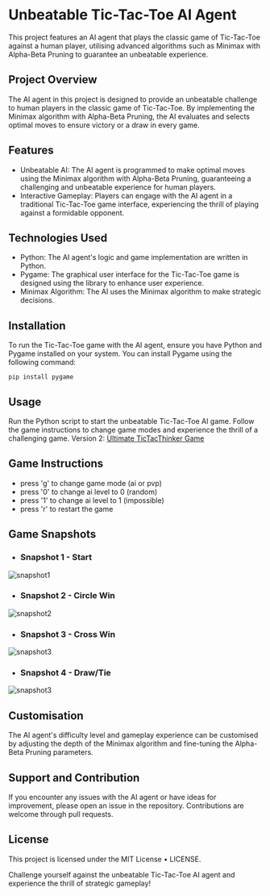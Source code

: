 # Unbeatable Tic-Tac-Toe AI Agent

This project features an AI agent that plays the classic game of Tic-Tac-Toe against a human player, utilising advanced algorithms such as Minimax with Alpha-Beta Pruning to guarantee an unbeatable experience.

## Project Overview
The AI agent in this project is designed to provide an unbeatable challenge to human players in the classic game of Tic-Tac-Toe. By implementing the Minimax algorithm with Alpha-Beta Pruning, the AI evaluates and selects optimal moves to ensure victory or a draw in every game. 

## Features
- Unbeatable AI: The AI agent is programmed to make optimal moves using the Minimax algorithm with Alpha-Beta Pruning, guaranteeing a challenging and unbeatable experience for human players.
- Interactive Gameplay: Players can engage with the AI agent in a traditional Tic-Tac-Toe game interface, experiencing the thrill of playing against a formidable opponent.

## Technologies Used
- Python: The AI agent's logic and game implementation are written in Python.
- Pygame: The graphical user interface for the Tic-Tac-Toe game is designed using the library to enhance user experience.
- Minimax Algorithm: The AI uses the Minimax algorithm to make strategic decisions.

## Installation
To run the Tic-Tac-Toe game with the AI agent, ensure you have Python and Pygame installed on your system. You can install Pygame using the following command:

``` pip install pygame ```

## Usage
Run the Python script to start the unbeatable Tic-Tac-Toe AI game. Follow the game instructions to change game modes and experience the thrill of a challenging game. Version 2: [Ultimate TicTacThinker Game](https://github.com/techgirldiaries/Ultimate-TicTacThinker-Game)


## Game Instructions
- press 'g' to change game mode (ai or pvp)
- press '0' to change ai level to 0 (random)
- press '1' to change ai level to 1 (impossible)
- press 'r' to restart the game

## Game Snapshots

- ### Snapshot 1 - Start
![snapshot1](snapshots/snapshot1.png)

- ### Snapshot 2 - Circle Win
![snapshot2](snapshots/snapshot2.png)

- ### Snapshot 3 - Cross Win
![snapshot3](snapshots/snapshot3.png)

- ### Snapshot 4 - Draw/Tie
![snapshot3](snapshots/snapshot4.png)

## Customisation
The AI agent's difficulty level and gameplay experience can be customised by adjusting the depth of the Minimax algorithm and fine-tuning the Alpha-Beta Pruning parameters.

## Support and Contribution
If you encounter any issues with the AI agent or have ideas for improvement, please open an issue in the repository. Contributions are welcome through pull requests.

## License
This project is licensed under the MIT License • LICENSE.

Challenge yourself against the unbeatable Tic-Tac-Toe AI agent and experience the thrill of strategic gameplay!
